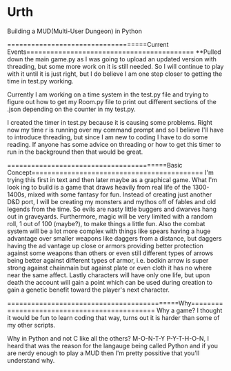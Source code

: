 # Urth
Building a MUD(Multi-User Dungeon) in Python

===================================Current Events==========================================
**Pulled down the main game.py as I was going to upload an updated version with threading, 
but some more work on it is still needed. So I will continue to play with it until it is just
right, but I do believe I am one step closer to getting the time in test.py working.

Currently I am working on a time system in the test.py file and trying to figure out
how to get my Room.py file to print out different sections of the .json depending on
the counter in my test.py.

I created the timer in test.py because it is causing some problems. Right now my time
r is running over my command prompt and so I believe I'll have to introduce threading,
but since I am new to coding I have to do some reading. If anyone has some advice on 
threading or how to get this timer to run in the background then that would be great.

========================================Basic Concept===========================================
I'm trying this first in text and then later maybe as a graphical game. What I'm look
ing to build is a game that draws heavily from real life of the 1300-1400s, mixed with
some fantasy for fun. Instead of creating just another D&D port, I will be creating my
monsters and mythos off of fables and old legends from the time. So evils are nasty 
little buggers and dwarves hang out in graveyards. Furthermore, magic will be very 
limited with a random roll, 1 out of 100 (maybe?), to make things a little fun. Also
the combat system will be a lot more complex with things like spears having a huge 
advantage over smaller weapons like daggers from a distance, but daggers having the ad
vantage up close or armors providing better protection against some weapons than others
or even still different types of arrows being better against different types of armor, 
i.e. bodkin arrow is super strong against chainmain but against plate or even cloth it 
has no where near the same affect. Lastly characters will have only one life, but upon
death the account will gain a point which can be used during creation to gain a genetic 
benefit toward the player's next character.

===========================================Why=============================================
Why a game?
I thought it would be fun to learn coding that way, turns out it is harder than some of
my other scripts.

Why in Python and not C like all the others?
M-O-N-T-Y   P-Y-T-H-O-N, I heard that was the reason for the langauge being called 
Python and if you are nerdy enough to play a MUD then I'm pretty possitive that you'll
understand why.
